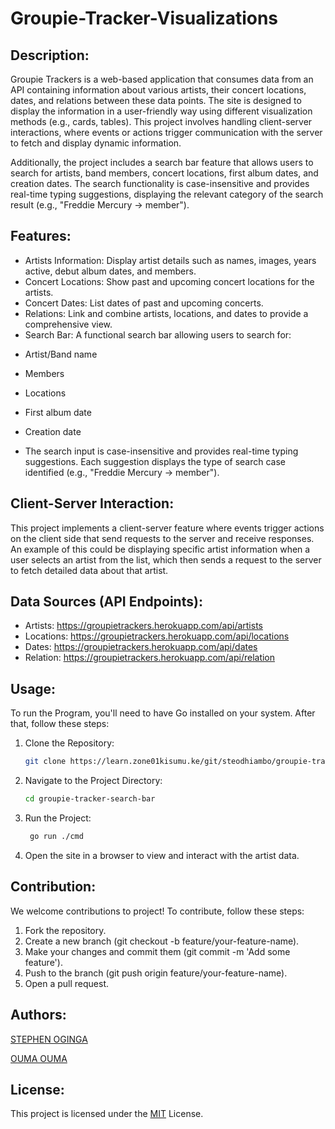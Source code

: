 # Groupie-Tracker-Visualizations

## Description:

Groupie Trackers is a web-based application that consumes data from an API containing information about various artists, their concert locations, dates, and relations between these data points. The site is designed to display the information in a user-friendly way using different visualization methods (e.g., cards, tables). This project involves handling client-server interactions, where events or actions trigger communication with the server to fetch and display dynamic information.

Additionally, the project includes a search bar feature that allows users to search for artists, band members, concert locations, first album dates, and creation dates. The search functionality is case-insensitive and provides real-time typing suggestions, displaying the relevant category of the search result (e.g., "Freddie Mercury -> member").
## Features:
- Artists Information: Display artist details such as names, images, years active, debut album dates, and members.
- Concert Locations: Show past and upcoming concert locations for the artists.
- Concert Dates: List dates of past and upcoming concerts.
- Relations: Link and combine artists, locations, and dates to provide a comprehensive view.
- Search Bar: A functional search bar allowing users to search for:

* Artist/Band name

* Members

* Locations

* First album date

* Creation date

- The search input is case-insensitive and provides real-time typing suggestions. Each suggestion displays the type of search case identified (e.g., "Freddie Mercury -> member").

## Client-Server Interaction:

This project implements a client-server feature where events trigger actions on the client side that send requests to the server and receive responses. An example of this could be displaying specific artist information when a user selects an artist from the list, which then sends a request to the server to fetch detailed data about that artist.
## Data Sources (API Endpoints):

* Artists: https://groupietrackers.herokuapp.com/api/artists
* Locations: https://groupietrackers.herokuapp.com/api/locations
* Dates: https://groupietrackers.herokuapp.com/api/dates
* Relation: https://groupietrackers.herokuapp.com/api/relation

## Usage:

To run the Program, you'll need to have Go installed on your system. After that, follow these steps:
1. Clone the Repository:
   ```sh
   git clone https://learn.zone01kisumu.ke/git/steodhiambo/groupie-tracker-search-bar.git
2. Navigate to the Project Directory:
   ```sh
   cd groupie-tracker-search-bar
   ```
   
3. Run the Project:
   ```sh
    go run ./cmd
   ```

4. Open the site in a browser to view and interact with the artist data.

## Contribution:

We welcome contributions to project! To contribute, follow these steps:
1. Fork the repository.
2. Create a new branch (git checkout -b feature/your-feature-name).
3. Make your changes and commit them (git commit -m 'Add some feature').
4. Push to the branch (git push origin feature/your-feature-name).
5. Open a pull request.

## Authors:

[STEPHEN OGINGA](https://learn.zone01kisumu.ke/git/steodhiambo)

[OUMA OUMA](https://learn.zone01kisumu.ke/git/oumaouma)

## License:

This project is licensed under the [MIT](https://opensource.org/license/mit) License.


